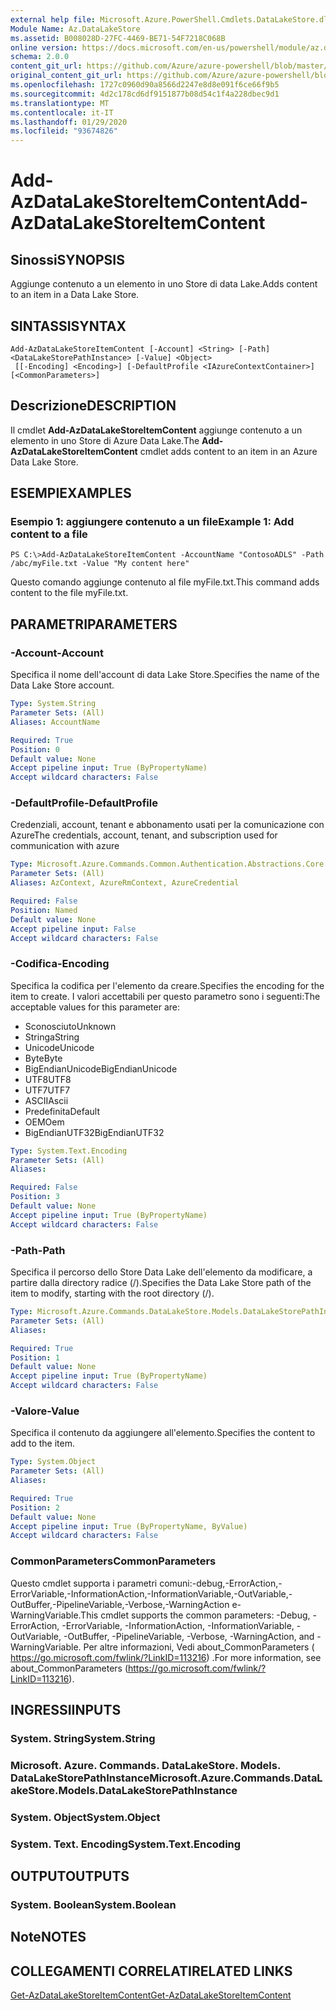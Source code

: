 ```yaml
---
external help file: Microsoft.Azure.PowerShell.Cmdlets.DataLakeStore.dll-Help.xml
Module Name: Az.DataLakeStore
ms.assetid: B008028D-27FC-4469-BE71-54F7218C068B
online version: https://docs.microsoft.com/en-us/powershell/module/az.datalakestore/add-azdatalakestoreitemcontent
schema: 2.0.0
content_git_url: https://github.com/Azure/azure-powershell/blob/master/src/DataLakeStore/DataLakeStore/help/Add-AzDataLakeStoreItemContent.md
original_content_git_url: https://github.com/Azure/azure-powershell/blob/master/src/DataLakeStore/DataLakeStore/help/Add-AzDataLakeStoreItemContent.md
ms.openlocfilehash: 1727c0960d90a8566d2247e8d8e091f6ce66f9b5
ms.sourcegitcommit: 4d2c178cd6df9151877b08d54c1f4a228dbec9d1
ms.translationtype: MT
ms.contentlocale: it-IT
ms.lasthandoff: 01/29/2020
ms.locfileid: "93674826"
---
```

# <span data-ttu-id="74512-101">Add-AzDataLakeStoreItemContent</span><span class="sxs-lookup"><span data-stu-id="74512-101">Add-AzDataLakeStoreItemContent</span></span>

## <span data-ttu-id="74512-102">Sinossi</span><span class="sxs-lookup"><span data-stu-id="74512-102">SYNOPSIS</span></span>
<span data-ttu-id="74512-103">Aggiunge contenuto a un elemento in uno Store di data Lake.</span><span class="sxs-lookup"><span data-stu-id="74512-103">Adds content to an item in a Data Lake Store.</span></span>

## <span data-ttu-id="74512-104">SINTASSI</span><span class="sxs-lookup"><span data-stu-id="74512-104">SYNTAX</span></span>

```
Add-AzDataLakeStoreItemContent [-Account] <String> [-Path] <DataLakeStorePathInstance> [-Value] <Object>
 [[-Encoding] <Encoding>] [-DefaultProfile <IAzureContextContainer>] [<CommonParameters>]
```

## <span data-ttu-id="74512-105">Descrizione</span><span class="sxs-lookup"><span data-stu-id="74512-105">DESCRIPTION</span></span>
<span data-ttu-id="74512-106">Il cmdlet **Add-AzDataLakeStoreItemContent** aggiunge contenuto a un elemento in uno Store di Azure Data Lake.</span><span class="sxs-lookup"><span data-stu-id="74512-106">The **Add-AzDataLakeStoreItemContent** cmdlet adds content to an item in an Azure Data Lake Store.</span></span>

## <span data-ttu-id="74512-107">ESEMPI</span><span class="sxs-lookup"><span data-stu-id="74512-107">EXAMPLES</span></span>

### <span data-ttu-id="74512-108">Esempio 1: aggiungere contenuto a un file</span><span class="sxs-lookup"><span data-stu-id="74512-108">Example 1: Add content to a file</span></span>
```
PS C:\>Add-AzDataLakeStoreItemContent -AccountName "ContosoADLS" -Path /abc/myFile.txt -Value "My content here"
```

<span data-ttu-id="74512-109">Questo comando aggiunge contenuto al file myFile.txt.</span><span class="sxs-lookup"><span data-stu-id="74512-109">This command adds content to the file myFile.txt.</span></span>

## <span data-ttu-id="74512-110">PARAMETRI</span><span class="sxs-lookup"><span data-stu-id="74512-110">PARAMETERS</span></span>

### <span data-ttu-id="74512-111">-Account</span><span class="sxs-lookup"><span data-stu-id="74512-111">-Account</span></span>
<span data-ttu-id="74512-112">Specifica il nome dell'account di data Lake Store.</span><span class="sxs-lookup"><span data-stu-id="74512-112">Specifies the name of the Data Lake Store account.</span></span>

```yaml
Type: System.String
Parameter Sets: (All)
Aliases: AccountName

Required: True
Position: 0
Default value: None
Accept pipeline input: True (ByPropertyName)
Accept wildcard characters: False
```

### <span data-ttu-id="74512-113">-DefaultProfile</span><span class="sxs-lookup"><span data-stu-id="74512-113">-DefaultProfile</span></span>
<span data-ttu-id="74512-114">Credenziali, account, tenant e abbonamento usati per la comunicazione con Azure</span><span class="sxs-lookup"><span data-stu-id="74512-114">The credentials, account, tenant, and subscription used for communication with azure</span></span>

```yaml
Type: Microsoft.Azure.Commands.Common.Authentication.Abstractions.Core.IAzureContextContainer
Parameter Sets: (All)
Aliases: AzContext, AzureRmContext, AzureCredential

Required: False
Position: Named
Default value: None
Accept pipeline input: False
Accept wildcard characters: False
```

### <span data-ttu-id="74512-115">-Codifica</span><span class="sxs-lookup"><span data-stu-id="74512-115">-Encoding</span></span>
<span data-ttu-id="74512-116">Specifica la codifica per l'elemento da creare.</span><span class="sxs-lookup"><span data-stu-id="74512-116">Specifies the encoding for the item to create.</span></span>
<span data-ttu-id="74512-117">I valori accettabili per questo parametro sono i seguenti:</span><span class="sxs-lookup"><span data-stu-id="74512-117">The acceptable values for this parameter are:</span></span>
- <span data-ttu-id="74512-118">Sconosciuto</span><span class="sxs-lookup"><span data-stu-id="74512-118">Unknown</span></span>
- <span data-ttu-id="74512-119">Stringa</span><span class="sxs-lookup"><span data-stu-id="74512-119">String</span></span>
- <span data-ttu-id="74512-120">Unicode</span><span class="sxs-lookup"><span data-stu-id="74512-120">Unicode</span></span>
- <span data-ttu-id="74512-121">Byte</span><span class="sxs-lookup"><span data-stu-id="74512-121">Byte</span></span>
- <span data-ttu-id="74512-122">BigEndianUnicode</span><span class="sxs-lookup"><span data-stu-id="74512-122">BigEndianUnicode</span></span>
- <span data-ttu-id="74512-123">UTF8</span><span class="sxs-lookup"><span data-stu-id="74512-123">UTF8</span></span>
- <span data-ttu-id="74512-124">UTF7</span><span class="sxs-lookup"><span data-stu-id="74512-124">UTF7</span></span>
- <span data-ttu-id="74512-125">ASCII</span><span class="sxs-lookup"><span data-stu-id="74512-125">Ascii</span></span>
- <span data-ttu-id="74512-126">Predefinita</span><span class="sxs-lookup"><span data-stu-id="74512-126">Default</span></span>
- <span data-ttu-id="74512-127">OEM</span><span class="sxs-lookup"><span data-stu-id="74512-127">Oem</span></span>
- <span data-ttu-id="74512-128">BigEndianUTF32</span><span class="sxs-lookup"><span data-stu-id="74512-128">BigEndianUTF32</span></span>

```yaml
Type: System.Text.Encoding
Parameter Sets: (All)
Aliases:

Required: False
Position: 3
Default value: None
Accept pipeline input: True (ByPropertyName)
Accept wildcard characters: False
```

### <span data-ttu-id="74512-129">-Path</span><span class="sxs-lookup"><span data-stu-id="74512-129">-Path</span></span>
<span data-ttu-id="74512-130">Specifica il percorso dello Store Data Lake dell'elemento da modificare, a partire dalla directory radice (/).</span><span class="sxs-lookup"><span data-stu-id="74512-130">Specifies the Data Lake Store path of the item to modify, starting with the root directory (/).</span></span>

```yaml
Type: Microsoft.Azure.Commands.DataLakeStore.Models.DataLakeStorePathInstance
Parameter Sets: (All)
Aliases:

Required: True
Position: 1
Default value: None
Accept pipeline input: True (ByPropertyName)
Accept wildcard characters: False
```

### <span data-ttu-id="74512-131">-Valore</span><span class="sxs-lookup"><span data-stu-id="74512-131">-Value</span></span>
<span data-ttu-id="74512-132">Specifica il contenuto da aggiungere all'elemento.</span><span class="sxs-lookup"><span data-stu-id="74512-132">Specifies the content to add to the item.</span></span>

```yaml
Type: System.Object
Parameter Sets: (All)
Aliases:

Required: True
Position: 2
Default value: None
Accept pipeline input: True (ByPropertyName, ByValue)
Accept wildcard characters: False
```

### <span data-ttu-id="74512-133">CommonParameters</span><span class="sxs-lookup"><span data-stu-id="74512-133">CommonParameters</span></span>
<span data-ttu-id="74512-134">Questo cmdlet supporta i parametri comuni:-debug,-ErrorAction,-ErrorVariable,-InformationAction,-InformationVariable,-OutVariable,-OutBuffer,-PipelineVariable,-Verbose,-WarningAction e-WarningVariable.</span><span class="sxs-lookup"><span data-stu-id="74512-134">This cmdlet supports the common parameters: -Debug, -ErrorAction, -ErrorVariable, -InformationAction, -InformationVariable, -OutVariable, -OutBuffer, -PipelineVariable, -Verbose, -WarningAction, and -WarningVariable.</span></span> <span data-ttu-id="74512-135">Per altre informazioni, Vedi about_CommonParameters ( https://go.microsoft.com/fwlink/?LinkID=113216) .</span><span class="sxs-lookup"><span data-stu-id="74512-135">For more information, see about_CommonParameters (https://go.microsoft.com/fwlink/?LinkID=113216).</span></span>

## <span data-ttu-id="74512-136">INGRESSI</span><span class="sxs-lookup"><span data-stu-id="74512-136">INPUTS</span></span>

### <span data-ttu-id="74512-137">System. String</span><span class="sxs-lookup"><span data-stu-id="74512-137">System.String</span></span>

### <span data-ttu-id="74512-138">Microsoft. Azure. Commands. DataLakeStore. Models. DataLakeStorePathInstance</span><span class="sxs-lookup"><span data-stu-id="74512-138">Microsoft.Azure.Commands.DataLakeStore.Models.DataLakeStorePathInstance</span></span>

### <span data-ttu-id="74512-139">System. Object</span><span class="sxs-lookup"><span data-stu-id="74512-139">System.Object</span></span>

### <span data-ttu-id="74512-140">System. Text. Encoding</span><span class="sxs-lookup"><span data-stu-id="74512-140">System.Text.Encoding</span></span>

## <span data-ttu-id="74512-141">OUTPUT</span><span class="sxs-lookup"><span data-stu-id="74512-141">OUTPUTS</span></span>

### <span data-ttu-id="74512-142">System. Boolean</span><span class="sxs-lookup"><span data-stu-id="74512-142">System.Boolean</span></span>

## <span data-ttu-id="74512-143">Note</span><span class="sxs-lookup"><span data-stu-id="74512-143">NOTES</span></span>

## <span data-ttu-id="74512-144">COLLEGAMENTI CORRELATI</span><span class="sxs-lookup"><span data-stu-id="74512-144">RELATED LINKS</span></span>

[<span data-ttu-id="74512-145">Get-AzDataLakeStoreItemContent</span><span class="sxs-lookup"><span data-stu-id="74512-145">Get-AzDataLakeStoreItemContent</span></span>](./Get-AzDataLakeStoreItemContent.md)


